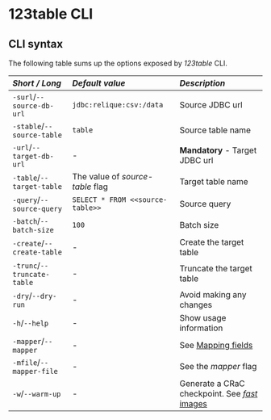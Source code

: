 # 123table CLI


## CLI syntax

The following table sums up the options exposed by _123table_ CLI.

|  *Short / Long*              | *Default value*                       | *Description*                       |
|  :-------------------------- |:------------------------------------- | :---------------------------------- |
|  `-surl`/`--source-db-url`   | `jdbc:relique:csv:/data`              | Source JDBC url                     |
|  `-stable`/`--source-table`  | `table`                               | Source table name                   |
|  `-url`/`--target-db-url`    | -                                     | **Mandatory** - Target JDBC url     |
|  `-table`/`--target-table`   | The value of _source-table_ flag      | Target table name                   |
|  `-query`/`--source-query`   | `SELECT * FROM <<source-table>>`      | Source query                        |
|  `-batch`/`--batch-size`     | `100`                                 | Batch size                          |
|  `-create`/`--create-table`  | -                                     | Create the target table             |
|  `-trunc`/`--truncate-table` | -                                     | Truncate the target table           |
|  `-dry`/`--dry-run`          | -                                     | Avoid making any changes            |
|  `-h`/`--help`               | -                                     | Show usage information              |
|  `-mapper`/`--mapper`        | -                                     | See [Mapping fields](mapper.html)   |
|  `-mfile`/`--mapper-file`    | -                                     | See the _mapper_ flag               |
|  `-w`/`--warm-up`            | -                                     | Generate a CRaC checkpoint. See [_fast_ images](flavours.html) |
